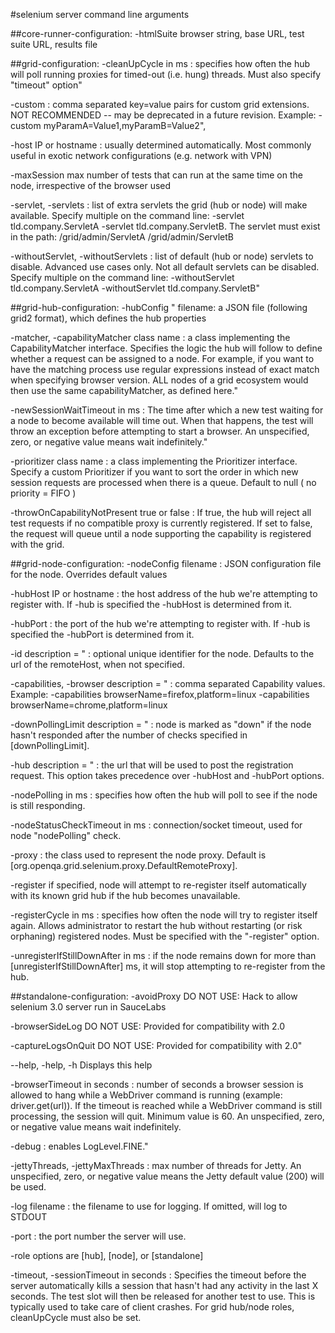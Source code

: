 #selenium server command line arguments

##core-runner-configuration:
-htmlSuite
	browser string, base URL, test suite URL, results file

##grid-configuration:
-cleanUpCycle
	<Integer> in ms : specifies how often the hub will poll running proxies for timed-out (i.e. hung) threads. Must also specify \"timeout\" option"

-custom
	<String> : comma separated key=value pairs for custom grid extensions. NOT RECOMMENDED -- may be deprecated in a future revision. Example: -custom myParamA=Value1,myParamB=Value2",
 
-host
	<String> IP or hostname : usually determined automatically. Most commonly useful in exotic network configurations (e.g. network with VPN)
  
-maxSession
	<Integer> max number of tests that can run at the same time on the node, irrespective of the browser used
  
-servlet, -servlets
	<String> : list of extra servlets the grid (hub or node) will make available. Specify multiple on the command line: 
	-servlet tld.company.ServletA -servlet tld.company.ServletB. The servlet must exist in the path: /grid/admin/ServletA /grid/admin/ServletB
  
-withoutServlet, -withoutServlets
	<String> : list of default (hub or node) servlets to disable. Advanced use cases only. Not all default servlets can be disabled. Specify multiple on the command line: 
	-withoutServlet tld.company.ServletA -withoutServlet tld.company.ServletB"

##grid-hub-configuration:
-hubConfig
	"<String> filename: a JSON file (following grid2 format), which defines the hub properties

-matcher, -capabilityMatcher
	<String> class name : a class implementing the CapabilityMatcher interface. 
		Specifies the logic the hub will follow to define whether a request can be assigned to a node. 
		For example, if you want to have the matching process use regular expressions instead of exact match when specifying browser version. 
		ALL nodes of a grid ecosystem would then use the same capabilityMatcher, as defined here."

-newSessionWaitTimeout
	<Integer> in ms : The time after which a new test waiting for a node to become available will time out. 
		When that happens, the test will throw an exception before attempting to start a browser. An unspecified, zero, or negative value means wait indefinitely."

-prioritizer
	<String> class name : a class implementing the Prioritizer interface. 
		Specify a custom Prioritizer if you want to sort the order in which new session requests are processed when there is a queue. Default to null ( no priority = FIFO )

-throwOnCapabilityNotPresent
	<Boolean> true or false : 
		If true, the hub will reject all test requests if no compatible proxy is currently registered. If set to false, the request will queue until a node supporting the capability is registered with the grid.

##grid-node-configuration:
-nodeConfig
	<String> filename : JSON configuration file for the node. Overrides default values

-hubHost
	<String> IP or hostname : the host address of the hub we're attempting to register with. If -hub is specified the -hubHost is determined from it.

-hubPort
	<Integer> : the port of the hub we're attempting to register with. If -hub is specified the -hubPort is determined from it.

-id
	description = "<String> : optional unique identifier for the node. Defaults to the url of the remoteHost, when not specified.

-capabilities, -browser
	description = "<String> : comma separated Capability values. 
	Example: -capabilities browserName=firefox,platform=linux -capabilities browserName=chrome,platform=linux

-downPollingLimit
	description = "<Integer> : node is marked as \"down\" if the node hasn't responded after the number of checks specified in [downPollingLimit].

-hub
	description = "<String> : the url that will be used to post the registration request. This option takes precedence over -hubHost and -hubPort options.

-nodePolling
	<Integer> in ms : specifies how often the hub will poll to see if the node is still responding.

-nodeStatusCheckTimeout
	<Integer> in ms : connection/socket timeout, used for node \"nodePolling\" check.

-proxy
	<String> : the class used to represent the node proxy. Default is [org.openqa.grid.selenium.proxy.DefaultRemoteProxy].

-register
	if specified, node will attempt to re-register itself automatically with its known grid hub if the hub becomes unavailable.

-registerCycle
	<Integer> in ms : specifies how often the node will try to register itself again. Allows administrator to restart the hub without restarting (or risk orphaning) registered nodes. 
	Must be specified with the \"-register\" option.

-unregisterIfStillDownAfter
	<Integer> in ms : if the node remains down for more than [unregisterIfStillDownAfter] ms, it will stop attempting to re-register from the hub.

##standalone-configuration:
-avoidProxy
	DO NOT USE: Hack to allow selenium 3.0 server run in SauceLabs

-browserSideLog
	DO NOT USE: Provided for compatibility with 2.0

-captureLogsOnQuit
	DO NOT USE: Provided for compatibility with 2.0"

--help, -help, -h
	Displays this help

-browserTimeout
	<Integer> in seconds : number of seconds a browser session is allowed to hang while a WebDriver command is running (example: driver.get(url)). 
	If the timeout is reached while a WebDriver command is still processing, the session will quit. Minimum value is 60. An unspecified, zero, or negative value means wait indefinitely.

-debug
	<Boolean> : enables LogLevel.FINE."

-jettyThreads, -jettyMaxThreads
	<Integer> : max number of threads for Jetty. An unspecified, zero, or negative value means the Jetty default value (200) will be used.

-log
	<String> filename : the filename to use for logging. If omitted, will log to STDOUT

-port
	<Integer> : the port number the server will use.

-role
	<String> options are [hub], [node], or [standalone]

-timeout, -sessionTimeout
	<Integer> in seconds : Specifies the timeout before the server automatically kills a session that hasn't had any activity in the last X seconds. 
	The test slot will then be released for another test to use. This is typically used to take care of client crashes. For grid hub/node roles, cleanUpCycle must also be set.
